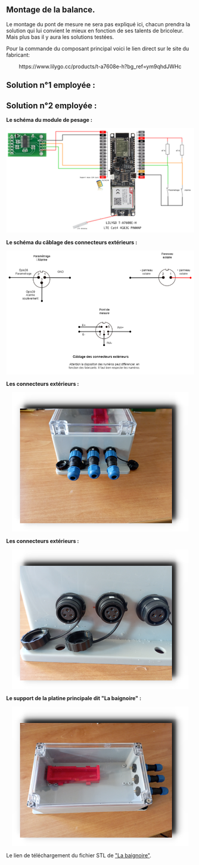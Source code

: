 


## Montage de la balance.
Le montage du pont de mesure ne sera pas expliqué ici, chacun prendra la solution qui lui convient le mieux en fonction de ses talents de bricoleur.
Mais plus bas il y aura les solutions testées.




Pour la commande du composant principal voici le lien direct sur le site du fabricant:

<p align="center">
 https://www.lilygo.cc/products/t-a7608e-h?bg_ref=ym9qhdJWHc
 </p>

## Solution n°1 employée :

## Solution n°2 employée :


**Le schéma du module de pesage :**
<p align="center">
<img  class="center" alt="Schema"  src="https://github.com/herve-tourrel/balance_connecte1/blob/main/Images/Schema_balance.drawio.png">
</p>

**Le schéma du câblage des connecteurs extérieurs :**
<p align="center">
<img  class="center" alt="Schema"  src="https://github.com/herve-tourrel/balance_connecte1/blob/main/Images/connecteurs.drawio.png">
</p>

**Les connecteurs extérieurs :**
<p align="center">
<img  class="center" alt="Schema"  src="https://github.com/herve-tourrel/balance_connecte1/blob/main/Images/connecteurs_3_min2.png">
</p>

**Les connecteurs extérieurs :**
<p align="center">
<img  class="center" alt="Schema"  src="https://github.com/herve-tourrel/balance_connecte1/blob/main/Images/connecteurs_min2.png">
</p>

**Le support de la platine principale dit "La baignoire" :**
<p align="center">
<img  class="center" alt="Schema"  src="https://github.com/herve-tourrel/balance_connecte1/blob/main/Images/baignoire_min2.png">
</p>

Le lien de téléchargement du fichier STL de ["La baignoire"](https://github.com/herve-tourrel/balance_connecte1/blob/main/Fichiers/stl/piece%20lilygo.STL).

